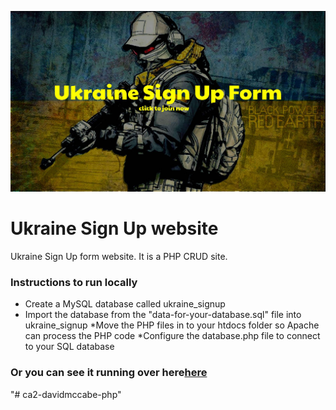 ![alt text](https://github.com/davidDKIT/ca2-davidmccabe-php/blob/main/images/ukraine3.jpg "Banner Of Site")


# Ukraine Sign Up website


Ukraine Sign Up form website. It is a PHP CRUD site.
### Instructions to run locally
* Create a MySQL database called ukraine_signup
* Import the database from the "data-for-your-database.sql" file into ukraine_signup
*Move the PHP files in to your htdocs folder so Apache can process the PHP code
*Configure the database.php file to connect to your SQL database



### Or you can see it running over here[here](https://mysql06.comp.dkit.ie/D00239311/students-php-crud-1/main.php)

"# ca2-davidmccabe-php" 
